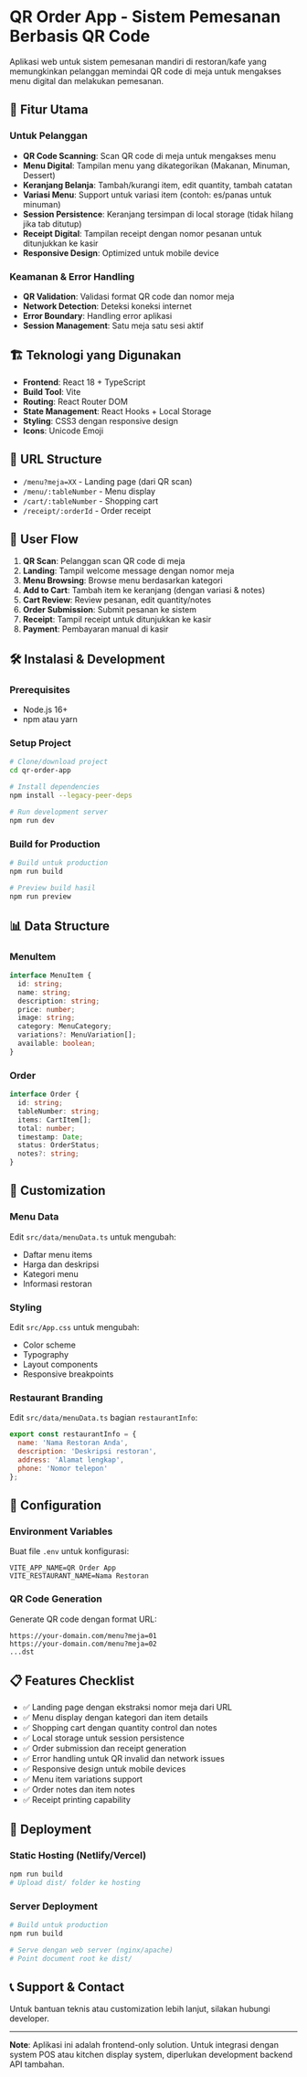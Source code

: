 # QR Order App - Sistem Pemesanan Berbasis QR Code

Aplikasi web untuk sistem pemesanan mandiri di restoran/kafe yang memungkinkan pelanggan memindai QR code di meja untuk mengakses menu digital dan melakukan pemesanan.

## 🚀 Fitur Utama

### Untuk Pelanggan
- **QR Code Scanning**: Scan QR code di meja untuk mengakses menu
- **Menu Digital**: Tampilan menu yang dikategorikan (Makanan, Minuman, Dessert)
- **Keranjang Belanja**: Tambah/kurangi item, edit quantity, tambah catatan
- **Variasi Menu**: Support untuk variasi item (contoh: es/panas untuk minuman)
- **Session Persistence**: Keranjang tersimpan di local storage (tidak hilang jika tab ditutup)
- **Receipt Digital**: Tampilan receipt dengan nomor pesanan untuk ditunjukkan ke kasir
- **Responsive Design**: Optimized untuk mobile device

### Keamanan & Error Handling
- **QR Validation**: Validasi format QR code dan nomor meja
- **Network Detection**: Deteksi koneksi internet
- **Error Boundary**: Handling error aplikasi
- **Session Management**: Satu meja satu sesi aktif

## 🏗️ Teknologi yang Digunakan

- **Frontend**: React 18 + TypeScript
- **Build Tool**: Vite
- **Routing**: React Router DOM
- **State Management**: React Hooks + Local Storage
- **Styling**: CSS3 dengan responsive design
- **Icons**: Unicode Emoji

## 📱 URL Structure

- `/menu?meja=XX` - Landing page (dari QR scan)
- `/menu/:tableNumber` - Menu display 
- `/cart/:tableNumber` - Shopping cart
- `/receipt/:orderId` - Order receipt

## 🎯 User Flow

1. **QR Scan**: Pelanggan scan QR code di meja
2. **Landing**: Tampil welcome message dengan nomor meja
3. **Menu Browsing**: Browse menu berdasarkan kategori
4. **Add to Cart**: Tambah item ke keranjang (dengan variasi & notes)
5. **Cart Review**: Review pesanan, edit quantity/notes
6. **Order Submission**: Submit pesanan ke sistem
7. **Receipt**: Tampil receipt untuk ditunjukkan ke kasir
8. **Payment**: Pembayaran manual di kasir

## 🛠️ Instalasi & Development

### Prerequisites
- Node.js 16+
- npm atau yarn

### Setup Project
```bash
# Clone/download project
cd qr-order-app

# Install dependencies
npm install --legacy-peer-deps

# Run development server
npm run dev
```

### Build for Production
```bash
# Build untuk production
npm run build

# Preview build hasil
npm run preview
```

## 📊 Data Structure

### MenuItem
```typescript
interface MenuItem {
  id: string;
  name: string;
  description: string;
  price: number;
  image: string;
  category: MenuCategory;
  variations?: MenuVariation[];
  available: boolean;
}
```

### Order
```typescript
interface Order {
  id: string;
  tableNumber: string;
  items: CartItem[];
  total: number;
  timestamp: Date;
  status: OrderStatus;
  notes?: string;
}
```

## 🎨 Customization

### Menu Data
Edit `src/data/menuData.ts` untuk mengubah:
- Daftar menu items
- Harga dan deskripsi
- Kategori menu
- Informasi restoran

### Styling
Edit `src/App.css` untuk mengubah:
- Color scheme
- Typography
- Layout components
- Responsive breakpoints

### Restaurant Branding
Edit `src/data/menuData.ts` bagian `restaurantInfo`:
```javascript
export const restaurantInfo = {
  name: 'Nama Restoran Anda',
  description: 'Deskripsi restoran',
  address: 'Alamat lengkap',
  phone: 'Nomor telepon'
};
```

## 🔧 Configuration

### Environment Variables
Buat file `.env` untuk konfigurasi:
```
VITE_APP_NAME=QR Order App
VITE_RESTAURANT_NAME=Nama Restoran
```

### QR Code Generation
Generate QR code dengan format URL:
```
https://your-domain.com/menu?meja=01
https://your-domain.com/menu?meja=02
...dst
```

## 📋 Features Checklist

- ✅ Landing page dengan ekstraksi nomor meja dari URL
- ✅ Menu display dengan kategori dan item details  
- ✅ Shopping cart dengan quantity control dan notes
- ✅ Local storage untuk session persistence
- ✅ Order submission dan receipt generation
- ✅ Error handling untuk QR invalid dan network issues
- ✅ Responsive design untuk mobile devices
- ✅ Menu item variations support
- ✅ Order notes dan item notes
- ✅ Receipt printing capability

## 🚀 Deployment

### Static Hosting (Netlify/Vercel)
```bash
npm run build
# Upload dist/ folder ke hosting
```

### Server Deployment
```bash
# Build untuk production
npm run build

# Serve dengan web server (nginx/apache)
# Point document root ke dist/
```

## 📞 Support & Contact

Untuk bantuan teknis atau customization lebih lanjut, silakan hubungi developer.

---

**Note**: Aplikasi ini adalah frontend-only solution. Untuk integrasi dengan system POS atau kitchen display system, diperlukan development backend API tambahan.